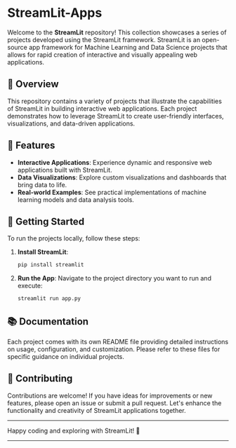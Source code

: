 # StreamLit-Apps

Welcome to the **StreamLit** repository! This collection showcases a series of projects developed using the StreamLit framework. StreamLit is an open-source app framework for Machine Learning and Data Science projects that allows for rapid creation of interactive and visually appealing web applications.

## 📁 Overview

This repository contains a variety of projects that illustrate the capabilities of StreamLit in building interactive web applications. Each project demonstrates how to leverage StreamLit to create user-friendly interfaces, visualizations, and data-driven applications.

## 🌟 Features

- **Interactive Applications**: Experience dynamic and responsive web applications built with StreamLit.
- **Data Visualizations**: Explore custom visualizations and dashboards that bring data to life.
- **Real-world Examples**: See practical implementations of machine learning models and data analysis tools.

## 🚀 Getting Started

To run the projects locally, follow these steps:

1. **Install StreamLit**:
   ```bash
   pip install streamlit
   ```

2. **Run the App**:
    Navigate to the project directory you want to run and execute:
    ```bash
    streamlit run app.py
    ```

## 📚 Documentation

Each project comes with its own README file providing detailed instructions on usage, configuration, and customization. Please refer to these files for specific guidance on individual projects.

## 🤝 Contributing

Contributions are welcome! If you have ideas for improvements or new features, please open an issue or submit a pull request. Let's enhance the functionality and creativity of StreamLit applications together.


---

Happy coding and exploring with StreamLit! 🚀

---

